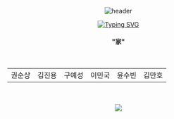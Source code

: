 <div align="center">
  
![header](https://capsule-render.vercel.app/api?type=wave&color=gradient&height=200&section=header&text=家&fontSize=90&fontColor=333333)


  
  <!-- Title Typing Effect -->
<a href="https://git.io/typing-svg"><img src="https://readme-typing-svg.demolab.com?font=Lobster&color=58A6FF&size=35&pause=1000&center=true&vCenter=true&random=false&width=435&lines=Hello%2C+We+are+家;We+are+Best+Team" alt="Typing SVG" /></a>
<div align="center">  
  <h4>"家"</h4>
</div>

<div align="center">  
  
</div>
<br>
<div align="center">
  <table>
    <tr>
<!--       <td><img src="https://i.ibb.co/YQfp1x9/image.png" alt="image" border="0"></td>
      <td><img src="https://i.ibb.co/zhx0BD8/image.png" alt="image" border="0"></td>
      <td><img src="https://i.ibb.co/g9mS2t3/image.png" alt="image" border="0"></td>
      <td><img src="https://i.ibb.co/KFvWRzJ/image.png" alt="image" border="0"></td> -->
    </tr>
    <tr colspan="2">
      <td>권순상</td>
      <td>김진용</td>
      <td>구예성</td>
      <td>이민국</td>
      <td>윤수빈</td>
      <td>김만호</td>
    </tr>
  </table>
</div>

<br>
<br>
<!-- Footer banner -->
<img src="https://capsule-render.vercel.app/api?type=rect&color=0:E34C26,10:DA5B0B,30:C6538C,75:3572A5,100:A371F7&height=40&section=footer&text=&fontSize=0"/>
</div>
